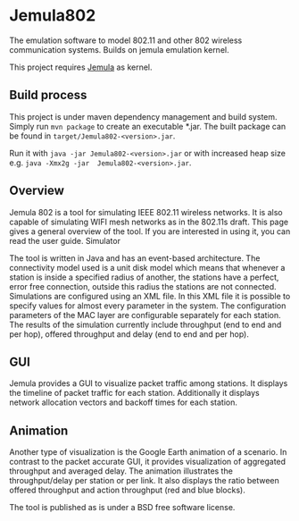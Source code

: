 Jemula802
=========

The emulation software to model 802.11 and other 802 wireless communication systems. Builds on jemula emulation kernel.

This project requires [Jemula](https://github.com/schmist/Jemula) as kernel.

Build process
--------

This project is under maven dependency management and build system.
Simply run `mvn package` to create an executable *.jar. The built package can
be found in `target/Jemula802-<version>.jar`.

Run it with `java -jar Jemula802-<version>.jar` or with increased heap size e.g. `java -Xmx2g -jar 
Jemula802-<version>.jar`.

Overview
--------

Jemula 802 is a tool for simulating IEEE 802.11 wireless networks. It is also capable of simulating WIFI mesh networks as in the 802.11s draft. This page gives a general overview of the tool. If you are interested in using it, you can read the user guide.
Simulator

The tool is written in Java and has an event-based architecture. The connectivity model used is a unit disk model which means that whenever a station is inside a specified radius of another, the stations have a perfect, error free connection, outside this radius the stations are not connected. Simulations are configured using an XML file. In this XML file it is possible to specify values for almost every parameter in the system. The configuration parameters of the MAC layer are configurable separately for each station. 
The results of the simulation currently include throughput (end to end and per hop), offered throughput and delay (end to end and per hop).

GUI
---

Jemula provides a GUI to visualize packet traffic among stations. It displays the timeline of packet traffic for each station. Additionally it displays network allocation vectors and backoff times for each station. 


Animation
---------

Another type of visualization is the Google Earth animation of a scenario. In contrast to the packet accurate GUI, it provides visualization of aggregated throughput and averaged delay. The animation illustrates the throughput/delay per station or per link. It also displays the ratio between offered throughput and action throughput (red and blue blocks). 


The tool is published as is under a BSD free software license.
